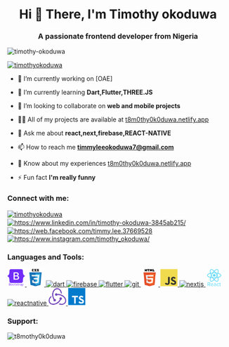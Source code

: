 <!-- @format -->

<h1 align="center">Hi 👋 There, I'm Timothy okoduwa</h1>
<h3 align="center">A passionate frontend developer from Nigeria</h3>

<p align="left"> <img src="https://komarev.com/ghpvc/?username=timothy-okoduwa&label=Profile%20views&color=0e75b6&style=flat" alt="timothy-okoduwa" /> </p>

<p align="left"> <a href="https://twitter.com/timothyokoduwa" target="blank"><img src="https://img.shields.io/twitter/follow/timothyokoduwa?logo=twitter&style=for-the-badge" alt="timothyokoduwa" /></a> </p>

- 🔭 I’m currently working on [OAE]

- 🌱 I’m currently learning **Dart,Flutter,THREE.JS**

- 👯 I’m looking to collaborate on **web and mobile projects**

- 👨‍💻 All of my projects are available at [t8m0thy0k0duwa.netlify.app](https://timothy-okoduwa.netlify.app/)

- 💬 Ask me about **react,next,firebase,REACT-NATIVE**

- 📫 How to reach me **timmyleeokoduwa7@gmail.com**

- 📄 Know about my experiences [t8m0thy0k0duwa.netlify.app](https://timothy-okoduwa.netlify.app/)

- ⚡ Fun fact **I'm really funny**

<h3 align="left">Connect with me:</h3>
<p align="left">
<a href="https://twitter.com/timothyokoduwa" target="blank"><img align="center" src="https://raw.githubusercontent.com/rahuldkjain/github-profile-readme-generator/master/src/images/icons/Social/twitter.svg" alt="timothyokoduwa" height="30" width="40" /></a>
<a href="https://linkedin.com/in/https://www.linkedin.com/in/timothy-okoduwa-3845ab215/" target="blank"><img align="center" src="https://raw.githubusercontent.com/rahuldkjain/github-profile-readme-generator/master/src/images/icons/Social/linked-in-alt.svg" alt="https://www.linkedin.com/in/timothy-okoduwa-3845ab215/" height="30" width="40" /></a>
<a href="https://fb.com/https://web.facebook.com/timmy.lee.37669528" target="blank"><img align="center" src="https://raw.githubusercontent.com/rahuldkjain/github-profile-readme-generator/master/src/images/icons/Social/facebook.svg" alt="https://web.facebook.com/timmy.lee.37669528" height="30" width="40" /></a>
<a href="https://instagram.com/https://www.instagram.com/timothy_okoduwa/" target="blank"><img align="center" src="https://raw.githubusercontent.com/rahuldkjain/github-profile-readme-generator/master/src/images/icons/Social/instagram.svg" alt="https://www.instagram.com/timothy_okoduwa/" height="30" width="40" /></a>
</p>

<h3 align="left">Languages and Tools:</h3>
<p align="left"> <a href="https://getbootstrap.com" target="_blank" rel="noreferrer"> <img src="https://raw.githubusercontent.com/devicons/devicon/master/icons/bootstrap/bootstrap-plain-wordmark.svg" alt="bootstrap" width="40" height="40"/> </a> <a href="https://www.w3schools.com/css/" target="_blank" rel="noreferrer"> <img src="https://raw.githubusercontent.com/devicons/devicon/master/icons/css3/css3-original-wordmark.svg" alt="css3" width="40" height="40"/> </a> <a href="https://dart.dev" target="_blank" rel="noreferrer"> <img src="https://www.vectorlogo.zone/logos/dartlang/dartlang-icon.svg" alt="dart" width="40" height="40"/> </a> <a href="https://firebase.google.com/" target="_blank" rel="noreferrer"> <img src="https://www.vectorlogo.zone/logos/firebase/firebase-icon.svg" alt="firebase" width="40" height="40"/> </a> <a href="https://flutter.dev" target="_blank" rel="noreferrer"> <img src="https://www.vectorlogo.zone/logos/flutterio/flutterio-icon.svg" alt="flutter" width="40" height="40"/> </a> <a href="https://git-scm.com/" target="_blank" rel="noreferrer"> <img src="https://www.vectorlogo.zone/logos/git-scm/git-scm-icon.svg" alt="git" width="40" height="40"/> </a> <a href="https://www.w3.org/html/" target="_blank" rel="noreferrer"> <img src="https://raw.githubusercontent.com/devicons/devicon/master/icons/html5/html5-original-wordmark.svg" alt="html5" width="40" height="40"/> </a> <a href="https://developer.mozilla.org/en-US/docs/Web/JavaScript" target="_blank" rel="noreferrer"> <img src="https://raw.githubusercontent.com/devicons/devicon/master/icons/javascript/javascript-original.svg" alt="javascript" width="40" height="40"/> </a> <a href="https://nextjs.org/" target="_blank" rel="noreferrer"> <img src="https://cdn.worldvectorlogo.com/logos/nextjs-2.svg" alt="nextjs" width="40" height="40"/> </a> <a href="https://reactjs.org/" target="_blank" rel="noreferrer"> <img src="https://raw.githubusercontent.com/devicons/devicon/master/icons/react/react-original-wordmark.svg" alt="react" width="40" height="40"/> </a> <a href="https://reactnative.dev/" target="_blank" rel="noreferrer"> <img src="https://reactnative.dev/img/header_logo.svg" alt="reactnative" width="40" height="40"/> </a> <a href="https://redux.js.org" target="_blank" rel="noreferrer"> <img src="https://raw.githubusercontent.com/devicons/devicon/master/icons/redux/redux-original.svg" alt="redux" width="40" height="40"/> </a> <a href="https://www.typescriptlang.org/" target="_blank" rel="noreferrer"> <img src="https://raw.githubusercontent.com/devicons/devicon/master/icons/typescript/typescript-original.svg" alt="typescript" width="40" height="40"/> </a> </p>

<h3 align="left">Support:</h3>
<p><a href="https://www.buymeacoffee.com/t8mothy0k0duwa"> <img align="left" src="https://cdn.buymeacoffee.com/buttons/v2/default-yellow.png" height="50" width="210" alt="t8mothy0k0duwa" /></a></p><br><br>
